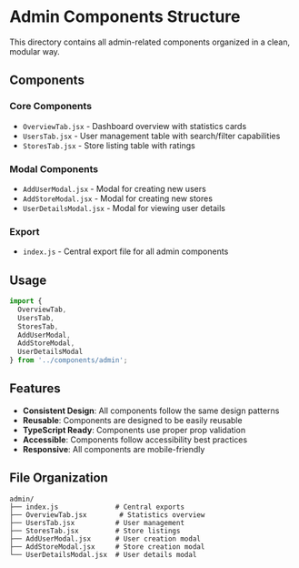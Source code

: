 # Admin Components Structure

This directory contains all admin-related components organized in a clean, modular way.

## Components

### Core Components
- `OverviewTab.jsx` - Dashboard overview with statistics cards
- `UsersTab.jsx` - User management table with search/filter capabilities
- `StoresTab.jsx` - Store listing table with ratings

### Modal Components
- `AddUserModal.jsx` - Modal for creating new users
- `AddStoreModal.jsx` - Modal for creating new stores
- `UserDetailsModal.jsx` - Modal for viewing user details

### Export
- `index.js` - Central export file for all admin components

## Usage

```jsx
import {
  OverviewTab,
  UsersTab,
  StoresTab,
  AddUserModal,
  AddStoreModal,
  UserDetailsModal
} from '../components/admin';
```

## Features

- **Consistent Design**: All components follow the same design patterns
- **Reusable**: Components are designed to be easily reusable
- **TypeScript Ready**: Components use proper prop validation
- **Accessible**: Components follow accessibility best practices
- **Responsive**: All components are mobile-friendly

## File Organization

```
admin/
├── index.js              # Central exports
├── OverviewTab.jsx        # Statistics overview
├── UsersTab.jsx          # User management
├── StoresTab.jsx         # Store listings
├── AddUserModal.jsx      # User creation modal
├── AddStoreModal.jsx     # Store creation modal
└── UserDetailsModal.jsx  # User details modal
```
